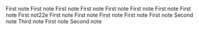 First note
First note
First note
First note
First note
First note
First note
First note
First not22e
First note
First note
First note
First note
First note
Second note
Third note
First note
Second note
